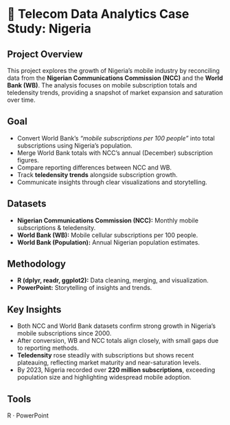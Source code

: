 # 📡 Telecom Data Analytics Case Study: Nigeria

## Project Overview
This project explores the growth of Nigeria’s mobile industry by reconciling data from the **Nigerian Communications Commission (NCC)** and the **World Bank (WB)**. The analysis focuses on mobile subscription totals and teledensity trends, providing a snapshot of market expansion and saturation over time.

## Goal
- Convert World Bank’s *“mobile subscriptions per 100 people”* into total subscriptions using Nigeria’s population.  
- Merge World Bank totals with NCC’s annual (December) subscription figures.  
- Compare reporting differences between NCC and WB.  
- Track **teledensity trends** alongside subscription growth.  
- Communicate insights through clear visualizations and storytelling.

## Datasets
- **Nigerian Communications Commission (NCC):** Monthly mobile subscriptions & teledensity.  
- **World Bank (WB):** Mobile cellular subscriptions per 100 people.  
- **World Bank (Population):** Annual Nigerian population estimates.  

## Methodology
- **R (dplyr, readr, ggplot2):** Data cleaning, merging, and visualization.  
- **PowerPoint:** Storytelling of insights and trends.  

## Key Insights
- Both NCC and World Bank datasets confirm strong growth in Nigeria’s mobile subscriptions since 2000.  
- After conversion, WB and NCC totals align closely, with small gaps due to reporting methods.  
- **Teledensity** rose steadily with subscriptions but shows recent plateauing, reflecting market maturity and near-saturation levels.  
- By 2023, Nigeria recorded over **220 million subscriptions**, exceeding population size and highlighting widespread mobile adoption.

## Tools
R · PowerPoint
